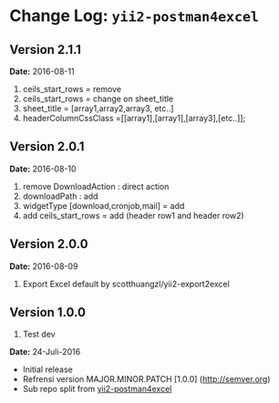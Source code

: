 Change Log: `yii2-postman4excel`
===================================

## Version 2.1.1
**Date:** 2016-08-11
1. ceils_start_rows  = remove 
2. ceils_start_rows = change on sheet_title
3. sheet_title = [array1,array2,array3, etc..]
4. headerColumnCssClass =[[array1],[array1],[array3],[etc..]];

## Version 2.0.1
**Date:** 2016-08-10
1. remove DownloadAction : direct action
2. downloadPath : add
3. widgetType [download,cronjob,mail] = add
4. add ceils_start_rows = add (header row1 and header row2)


## Version 2.0.0
**Date:** 2016-08-09
1. Export Excel default by scotthuangzl/yii2-export2excel

## Version 1.0.0
1. Test dev
	
**Date:** 24-Juli-2016
- Initial release 
- Refrensi version MAJOR.MINOR.PATCH [1.0.0] (http://semver.org)
- Sub repo split from [yii2-postman4excel](https://github.com/ptrnov/yii2-postman4excel)